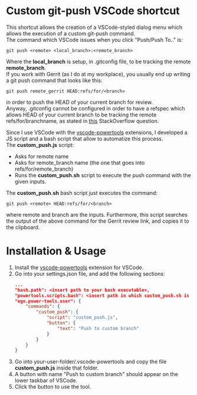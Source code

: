 # Custom git-push VSCode shortcut

This shortcut allows the creation of a VSCode-styled dialog menu which allows the execution of a custom git-push command.  
The command which VSCode issues when you click "Push/Push To.." is:  

    git push <remote> <local_branch>:<remote_branch>   
    
Where the **local_branch** is setup, in .gitconfig file, to be tracking the remote **remote_branch**.  
If you work with Gerrit (as I do at my workplace), you usually end up writing a git push command that looks like this:  

    git push remote_gerrit HEAD:refs/for/<branch>   
    
in order to push the HEAD of your current branch for review.  
Anyway, .gitconfig cannot be configured in order to have a refspec which allows HEAD of your current branch to be tracking the remote refs/for/branchname, as stated in [this](https://stackoverflow.com/questions/21946814/git-push-to-gerrit-with-a-tracking-branch) StackOverflow question.  

Since I use VSCode with the [vscode-powertools](https://marketplace.visualstudio.com/items?itemName=ego-digital.vscode-powertools) extensions, I developed a JS script and a bash script that allow to automatize this process.  
The **custom_push.js** script:  
- Asks for remote name
- Asks for remote_branch name (the one that goes into refs/for/remote_branch)
- Runs the **custom_push.sh** script to execute the push command with the given inputs.

The **custom_push.sh** bash script just executes the command:  

    git push <remote> HEAD:refs/for/<branch>   
    
where remote and branch are the inputs.
Furthermore, this script searches the output of the above command for the Gerrit review link, and copies it to the clipboard.

# Installation & Usage

1. Install the [vscode-powertools](https://marketplace.visualstudio.com/items?itemName=ego-digital.vscode-powertools) extension for VSCode.
2. Go into your settings.json file, and add the following sections:
    ```json
    ...
    "bash.path": <insert path to your bash executable>,
    "powertools.scripts.bash": <insert path in which custom_push.sh is stored>,
    "ego.power-tools.user": {
        "commands": {
            "custom_push": {
                "script": "custom_push.js",
                "button": {
                    "text": "Push to custom branch"
                }
            }
        }
    }
    ```
3. Go into your-user-folder/.vscode-powertools and copy the file **custom_push.js** inside that folder.
4. A button with name "Push to custom branch" should appear on the lower taskbar of VSCode.
5. Click the button to use the tool.
